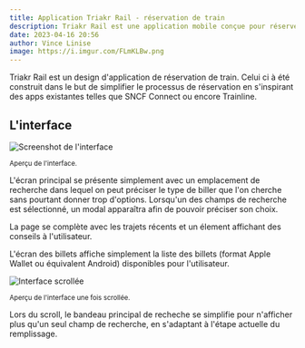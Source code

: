 ```yaml
---
title: Application Triakr Rail - réservation de train
description: Triakr Rail est une application mobile conçue pour réserver simplement un billet de train.
date: 2023-04-16 20:56
author: Vince Linise
image: https://i.imgur.com/FLmKLBw.png
---
```


Triakr Rail est un design d'application de réservation de train. Celui ci à été construit dans le but de simplifier le processus de réservation en s'inspirant des apps existantes telles que SNCF Connect ou encore Trainline.

## L'interface

![Screenshot de l'interface](https://i.imgur.com/UBuDPmj.png)

<sub>Aperçu de l'interface.<sub>

L'écran principal se présente simplement avec un emplacement de recherche dans lequel on peut préciser le type de biller que l'on cherche sans pourtant donner trop d'options. Lorsqu'un des champs de recherche est sélectionné, un modal apparaîtra afin de pouvoir préciser son choix.

La page se complète avec les trajets récents et un élement affichant des conseils à l'utilisateur.

L'écran des billets affiche simplement la liste des billets (format Apple Wallet ou équivalent Android) disponibles pour l'utilisateur.

![Interface scrollée](https://i.imgur.com/2IC6A6G.png)

<sub>Aperçu de l'interface une fois scrollée.<sub>

Lors du scroll, le bandeau principal de recheche se simplifie pour n'afficher plus qu'un seul champ de recherche, en s'adaptant à l'étape actuelle du remplissage.